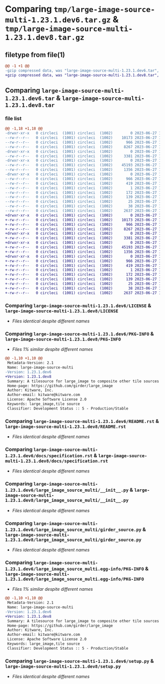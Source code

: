 # Comparing `tmp/large-image-source-multi-1.23.1.dev6.tar.gz` & `tmp/large-image-source-multi-1.23.1.dev8.tar.gz`

## filetype from file(1)

```diff
@@ -1 +1 @@
-gzip compressed data, was "large-image-source-multi-1.23.1.dev6.tar", last modified: Tue Jun 27 14:26:59 2023, max compression
+gzip compressed data, was "large-image-source-multi-1.23.1.dev8.tar", last modified: Tue Jun 27 17:24:44 2023, max compression
```

## Comparing `large-image-source-multi-1.23.1.dev6.tar` & `large-image-source-multi-1.23.1.dev8.tar`

### file list

```diff
@@ -1,18 +1,18 @@
-drwxr-xr-x   0 circleci  (1001) circleci  (1002)        0 2023-06-27 14:26:59.010272 large-image-source-multi-1.23.1.dev6/
--rw-r--r--   0 circleci  (1001) circleci  (1002)    10173 2023-06-27 14:26:58.000000 large-image-source-multi-1.23.1.dev6/LICENSE
--rw-r--r--   0 circleci  (1001) circleci  (1002)      966 2023-06-27 14:26:59.010272 large-image-source-multi-1.23.1.dev6/PKG-INFO
--rw-r--r--   0 circleci  (1001) circleci  (1002)     8267 2023-06-27 14:26:58.000000 large-image-source-multi-1.23.1.dev6/README.rst
-drwxr-xr-x   0 circleci  (1001) circleci  (1002)        0 2023-06-27 14:26:59.010272 large-image-source-multi-1.23.1.dev6/docs/
--rw-r--r--   0 circleci  (1001) circleci  (1002)     3381 2023-06-27 14:25:57.000000 large-image-source-multi-1.23.1.dev6/docs/specification.rst
-drwxr-xr-x   0 circleci  (1001) circleci  (1002)        0 2023-06-27 14:26:59.010272 large-image-source-multi-1.23.1.dev6/large_image_source_multi/
--rw-r--r--   0 circleci  (1001) circleci  (1002)    45193 2023-06-27 14:25:57.000000 large-image-source-multi-1.23.1.dev6/large_image_source_multi/__init__.py
--rw-r--r--   0 circleci  (1001) circleci  (1002)     1356 2023-06-27 14:25:57.000000 large-image-source-multi-1.23.1.dev6/large_image_source_multi/girder_source.py
-drwxr-xr-x   0 circleci  (1001) circleci  (1002)        0 2023-06-27 14:26:59.010272 large-image-source-multi-1.23.1.dev6/large_image_source_multi.egg-info/
--rw-r--r--   0 circleci  (1001) circleci  (1002)      966 2023-06-27 14:26:58.000000 large-image-source-multi-1.23.1.dev6/large_image_source_multi.egg-info/PKG-INFO
--rw-r--r--   0 circleci  (1001) circleci  (1002)      419 2023-06-27 14:26:58.000000 large-image-source-multi-1.23.1.dev6/large_image_source_multi.egg-info/SOURCES.txt
--rw-r--r--   0 circleci  (1001) circleci  (1002)        1 2023-06-27 14:26:58.000000 large-image-source-multi-1.23.1.dev6/large_image_source_multi.egg-info/dependency_links.txt
--rw-r--r--   0 circleci  (1001) circleci  (1002)      172 2023-06-27 14:26:58.000000 large-image-source-multi-1.23.1.dev6/large_image_source_multi.egg-info/entry_points.txt
--rw-r--r--   0 circleci  (1001) circleci  (1002)      139 2023-06-27 14:26:58.000000 large-image-source-multi-1.23.1.dev6/large_image_source_multi.egg-info/requires.txt
--rw-r--r--   0 circleci  (1001) circleci  (1002)       25 2023-06-27 14:26:58.000000 large-image-source-multi-1.23.1.dev6/large_image_source_multi.egg-info/top_level.txt
--rw-r--r--   0 circleci  (1001) circleci  (1002)       38 2023-06-27 14:26:59.010272 large-image-source-multi-1.23.1.dev6/setup.cfg
--rw-r--r--   0 circleci  (1001) circleci  (1002)     2637 2023-06-27 14:25:57.000000 large-image-source-multi-1.23.1.dev6/setup.py
+drwxr-xr-x   0 circleci  (1001) circleci  (1002)        0 2023-06-27 17:24:44.239034 large-image-source-multi-1.23.1.dev8/
+-rw-r--r--   0 circleci  (1001) circleci  (1002)    10173 2023-06-27 17:24:43.000000 large-image-source-multi-1.23.1.dev8/LICENSE
+-rw-r--r--   0 circleci  (1001) circleci  (1002)      966 2023-06-27 17:24:44.239034 large-image-source-multi-1.23.1.dev8/PKG-INFO
+-rw-r--r--   0 circleci  (1001) circleci  (1002)     8267 2023-06-27 17:24:43.000000 large-image-source-multi-1.23.1.dev8/README.rst
+drwxr-xr-x   0 circleci  (1001) circleci  (1002)        0 2023-06-27 17:24:44.239034 large-image-source-multi-1.23.1.dev8/docs/
+-rw-r--r--   0 circleci  (1001) circleci  (1002)     3381 2023-06-27 17:23:37.000000 large-image-source-multi-1.23.1.dev8/docs/specification.rst
+drwxr-xr-x   0 circleci  (1001) circleci  (1002)        0 2023-06-27 17:24:44.239034 large-image-source-multi-1.23.1.dev8/large_image_source_multi/
+-rw-r--r--   0 circleci  (1001) circleci  (1002)    45193 2023-06-27 17:23:37.000000 large-image-source-multi-1.23.1.dev8/large_image_source_multi/__init__.py
+-rw-r--r--   0 circleci  (1001) circleci  (1002)     1356 2023-06-27 17:23:37.000000 large-image-source-multi-1.23.1.dev8/large_image_source_multi/girder_source.py
+drwxr-xr-x   0 circleci  (1001) circleci  (1002)        0 2023-06-27 17:24:44.239034 large-image-source-multi-1.23.1.dev8/large_image_source_multi.egg-info/
+-rw-r--r--   0 circleci  (1001) circleci  (1002)      966 2023-06-27 17:24:44.000000 large-image-source-multi-1.23.1.dev8/large_image_source_multi.egg-info/PKG-INFO
+-rw-r--r--   0 circleci  (1001) circleci  (1002)      419 2023-06-27 17:24:44.000000 large-image-source-multi-1.23.1.dev8/large_image_source_multi.egg-info/SOURCES.txt
+-rw-r--r--   0 circleci  (1001) circleci  (1002)        1 2023-06-27 17:24:44.000000 large-image-source-multi-1.23.1.dev8/large_image_source_multi.egg-info/dependency_links.txt
+-rw-r--r--   0 circleci  (1001) circleci  (1002)      172 2023-06-27 17:24:44.000000 large-image-source-multi-1.23.1.dev8/large_image_source_multi.egg-info/entry_points.txt
+-rw-r--r--   0 circleci  (1001) circleci  (1002)      139 2023-06-27 17:24:44.000000 large-image-source-multi-1.23.1.dev8/large_image_source_multi.egg-info/requires.txt
+-rw-r--r--   0 circleci  (1001) circleci  (1002)       25 2023-06-27 17:24:44.000000 large-image-source-multi-1.23.1.dev8/large_image_source_multi.egg-info/top_level.txt
+-rw-r--r--   0 circleci  (1001) circleci  (1002)       38 2023-06-27 17:24:44.239034 large-image-source-multi-1.23.1.dev8/setup.cfg
+-rw-r--r--   0 circleci  (1001) circleci  (1002)     2637 2023-06-27 17:23:37.000000 large-image-source-multi-1.23.1.dev8/setup.py
```

### Comparing `large-image-source-multi-1.23.1.dev6/LICENSE` & `large-image-source-multi-1.23.1.dev8/LICENSE`

 * *Files identical despite different names*

### Comparing `large-image-source-multi-1.23.1.dev6/PKG-INFO` & `large-image-source-multi-1.23.1.dev8/PKG-INFO`

 * *Files 1% similar despite different names*

```diff
@@ -1,10 +1,10 @@
 Metadata-Version: 2.1
 Name: large-image-source-multi
-Version: 1.23.1.dev6
+Version: 1.23.1.dev8
 Summary: A tilesource for large_image to composite other tile sources
 Home-page: https://github.com/girder/large_image
 Author: Kitware, Inc.
 Author-email: kitware@kitware.com
 License: Apache Software License 2.0
 Keywords: large_image,tile source
 Classifier: Development Status :: 5 - Production/Stable
```

### Comparing `large-image-source-multi-1.23.1.dev6/README.rst` & `large-image-source-multi-1.23.1.dev8/README.rst`

 * *Files identical despite different names*

### Comparing `large-image-source-multi-1.23.1.dev6/docs/specification.rst` & `large-image-source-multi-1.23.1.dev8/docs/specification.rst`

 * *Files identical despite different names*

### Comparing `large-image-source-multi-1.23.1.dev6/large_image_source_multi/__init__.py` & `large-image-source-multi-1.23.1.dev8/large_image_source_multi/__init__.py`

 * *Files identical despite different names*

### Comparing `large-image-source-multi-1.23.1.dev6/large_image_source_multi/girder_source.py` & `large-image-source-multi-1.23.1.dev8/large_image_source_multi/girder_source.py`

 * *Files identical despite different names*

### Comparing `large-image-source-multi-1.23.1.dev6/large_image_source_multi.egg-info/PKG-INFO` & `large-image-source-multi-1.23.1.dev8/large_image_source_multi.egg-info/PKG-INFO`

 * *Files 1% similar despite different names*

```diff
@@ -1,10 +1,10 @@
 Metadata-Version: 2.1
 Name: large-image-source-multi
-Version: 1.23.1.dev6
+Version: 1.23.1.dev8
 Summary: A tilesource for large_image to composite other tile sources
 Home-page: https://github.com/girder/large_image
 Author: Kitware, Inc.
 Author-email: kitware@kitware.com
 License: Apache Software License 2.0
 Keywords: large_image,tile source
 Classifier: Development Status :: 5 - Production/Stable
```

### Comparing `large-image-source-multi-1.23.1.dev6/setup.py` & `large-image-source-multi-1.23.1.dev8/setup.py`

 * *Files identical despite different names*

